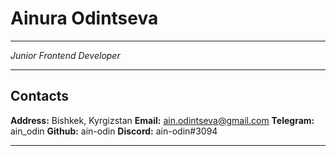 # __Ainura Odintseva__

***

_Junior Frontend Developer_

***

## __Contacts__
__Address:__ Bishkek, Kyrgizstan
__Email:__ ain.odintseva@gmail.com
__Telegram:__ ain_odin
__Github:__ ain-odin
__Discord:__ ain-odin#3094

***